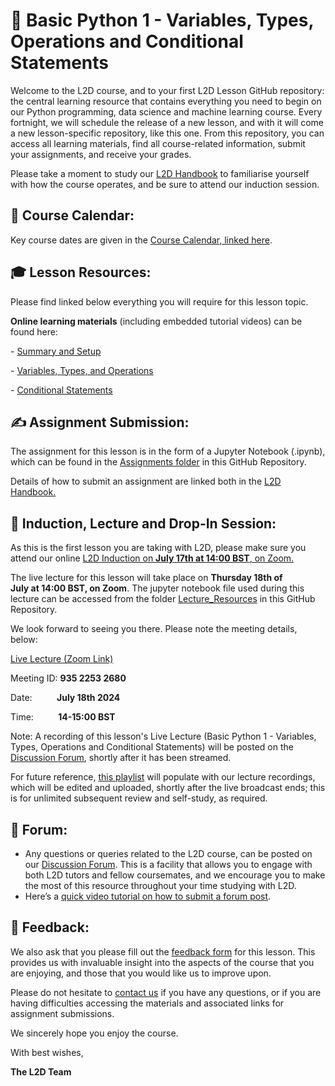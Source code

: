 # :snake: Basic Python 1 - Variables, Types, Operations and Conditional Statements

Welcome to the L2D course, and to your first L2D Lesson GitHub repository: the central learning resource that contains everything you need to begin on our Python programming, data science and machine learning course. Every fortnight, we will schedule the release of a new lesson, and with it will come a new lesson-specific repository, like this one. From this repository, you can access all learning materials, find all course-related information, submit your assignments, and receive your grades. 

Please take a moment to study our [L2D Handbook](https://learntodiscover.github.io/L2D-Handbook/) to familiarise yourself with how the course operates, and be sure to attend our induction session.

## :calendar: Course Calendar: 

Key course dates are given in the [Course Calendar, linked here](https://learntodiscover.github.io/L2D-Handbook/fig/L2D_Calendar_July_24.pdf).

## :mortar_board: Lesson Resources: 

Please find linked below everything you will require for this lesson topic.

**Online learning materials** (including embedded tutorial videos) can be found here:

- [Summary and Setup](https://l2d-july2024-part-i.github.io/Basic_Python/)

- [Variables, Types, and Operations](https://l2d-july2024-part-i.github.io/Basic_Python/02-input_output.html)

- [Conditional Statements](https://l2d-july2024-part-i.github.io/Basic_Python/03-conditional_statements.html)

## :writing_hand: Assignment Submission:

The assignment for this lesson is in the form of a Jupyter Notebook (.ipynb), which can be found in the [Assignments folder](./Assignments) in this GitHub Repository. 

Details of how to submit an assignment are linked both in the [L2D Handbook.](https://learntodiscover.github.io/L2D-Handbook/section7.html)
 
## :satellite: Induction, Lecture and Drop-In Session:

As this is the first lesson you are taking with L2D, please make sure you attend our online [L2D Induction on **July 17th at 14:00 BST**, on Zoom.](https://ucl.zoom.us/j/94616450639)

The live lecture for this lesson will take place on **Thursday 18th of July at 14:00 BST, on Zoom**. The jupyter notebook file used during this lecture can be accessed from the folder [Lecture_Resources](./Lecture_Resources) in this GitHub Repository. 

We look forward to seeing you there. Please note the meeting details, below:

[Live Lecture (Zoom Link)](https://ucl.zoom.us/j/93522532680)

Meeting ID: **935 2253 2680**

Date:          **July 18th 2024**

Time:          **14-15:00 BST**

Note: A recording of this lesson's Live Lecture (Basic Python 1 - Variables, Types, Operations and Conditional Statements) will be posted on the [Discussion Forum](https://github.com/orgs/L2D-July2024-Part-I/discussions), shortly after it has been streamed. 

For future reference, [this playlist](https://www.youtube.com/playlist?list=PLTRx90_S7dFu7HczH-bhHC1kh8OmEhL3V) will populate with our lecture recordings, which will be edited and uploaded, shortly after the live broadcast ends; this is for unlimited subsequent review and self-study, as required.
 
## :speech_balloon: Forum:
- Any questions or queries related to the L2D course, can be posted on our [Discussion Forum](https://github.com/orgs/L2D-July2024-Part-I/discussions). This is a facility that allows you to engage with both L2D tutors and fellow coursemates, and we encourage you to make the most of this resource throughout your time studying with L2D.
- Here’s a [quick video tutorial on how to submit a forum post](https://www.youtube.com/watch?app=desktop&v=N5N7QbLwztQ).
 
## :pencil: Feedback:
We also ask that you please fill out the [feedback form](https://docs.google.com/forms/d/1ZvYLW4bkclrXzpsdwQhGw0xBWZ8Ar0sowbcUr4cb1iA/edit?pli=1) for this lesson. This provides us with invaluable insight into the aspects of the course that you are enjoying, and those that you would like us to improve upon.  

Please do not hesitate to [contact us](mailto:admin@learntodiscover.ai) if you have any questions, or if you are having difficulties accessing the materials and associated links for assignment submissions.

We sincerely hope you enjoy the course.

With best wishes,

**The L2D Team**
